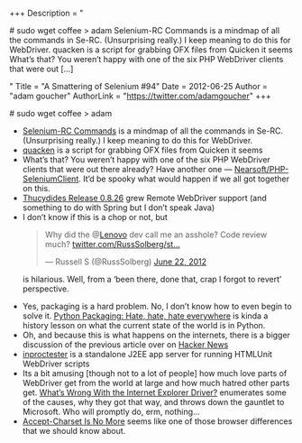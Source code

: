 +++
Description = "<p># sudo wget coffee > adam Selenium-RC Commands is a mindmap of all the commands in Se-RC. (Unsurprising really.) I keep meaning to do this for WebDriver. quacken is a script for grabbing OFX files from Quicken it seems What’s that? You weren’t happy with one of the six PHP WebDriver clients that were out […]</p>"
Title = "A Smattering of Selenium #94"
Date = 2012-06-25
Author = "adam goucher"
AuthorLink = "https://twitter.com/adamgoucher"
+++

<p># sudo wget coffee &gt; adam</p>
<ul>
<li><a href="http://compendiumdev.co.uk/selenium/mindmap/Selenium-RC_Commands.html">Selenium-RC Commands</a> is a mindmap of all the commands in Se-RC. (Unsurprising really.) I keep meaning to do this for WebDriver.</li>
<li><a href="https://bitbucket.org/DanC/quacken/overview">quacken</a> is a script for grabbing OFX files from Quicken it seems</li>
<li>What&#8217;s that? You weren&#8217;t happy with one of the six PHP WebDriver clients that were out there already? Have another one &#8212; <a href="https://github.com/Nearsoft/PHP-SeleniumClient">Nearsoft/PHP-SeleniumClient</a>. It&#8217;d be spooky what would happen if we all got together on this.</li>
<li><a href="http://thucydides-webtests.com/2012/06/24/thucydides-release-0-8-26-support-for-selenium-remote-web-driver-and-spring-dependencies/">Thucydides Release 0.8.26</a> grew Remote WebDriver support (and something to do with Spring but I don&#8217;t speak Java)</li>
<li>I don&#8217;t know if this is a chop or not, but<br />
<blockquote class="twitter-tweet">
<p>Why did the @<a href="https://twitter.com/Lenovo">Lenovo</a> dev call me an asshole? Code review much? <a href="http://t.co/kEmyZsQY" title="http://twitter.com/RussSolberg/status/216050216829337601/photo/1">twitter.com/RussSolberg/st…</a></p>
<p>&mdash; Russell S (@RussSolberg) <a href="https://twitter.com/RussSolberg/status/216050216829337601">June 22, 2012</a></p></blockquote>
<p> is hilarious. Well, from a &#8216;been there, done that, crap I forgot to revert&#8217; perspective.</li>
<li>Yes, packaging is a hard problem. No, I don&#8217;t know how to even begin to solve it. <a href="http://lucumr.pocoo.org/2012/6/22/hate-hate-hate-everywhere/">Python Packaging: Hate, hate, hate everywhere</a> is kinda a history lesson on what the current state of the world is in Python.</li>
<li>Oh, and because this is what happens on the internets, there is a bigger discussion of the previous article over on <a href="http://news.ycombinator.com/item?id=4147368">Hacker News</a></li>
<li><a href="https://github.com/aharin/inproctester">inproctester</a> is a standalone J2EE app server for running HTMLUnit WebDriver scripts</li>
<li>Its a bit amusing [though not to a lot of people] how much love parts of WebDriver get from the world at large and how much hatred other parts get. <a href="http://jimevansmusic.blogspot.ca/2012/06/whats-wrong-with-internet-explorer.html">What&#8217;s Wrong With the Internet Explorer Driver?</a> enumerates some of the causes, why they got that way, and throws down the gauntlet to Microsoft. Who will promptly do, erm, nothing&#8230;</li>
<li><a href="http://hsivonen.iki.fi/accept-charset/">Accept-Charset Is No More</a> seems like one of those browser differences that we should know about.</li>
</ul>

